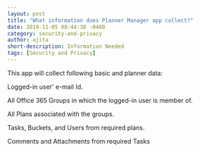 ```yaml
---
layout: post
title: "What information does Planner Manager app collect?"
date: 2019-11-05 08:44:38 -0400
category: security-and-privacy
author: ajita
short-description: Information Needed
tags: [Security and Privacy]
---
```

This app will collect following basic and planner data: 

Logged-in user' e-mail Id. 

All Office 365 Groups in which the logged-in user is member of. 

All Plans associated with the groups. 

Tasks, Buckets, and Users from required plans. 

Comments and Attachments from required Tasks 